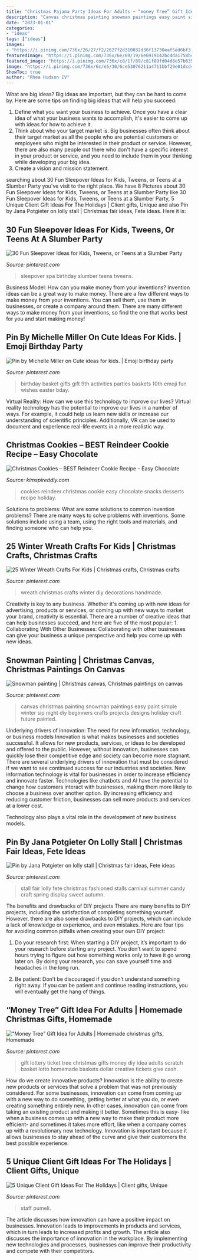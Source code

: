 ```yaml
---
title: "Christmas Pajama Party Ideas For Adults ~ “money Tree” Gift Idea For Adults"
description: "Canvas christmas painting snowman paintings easy paint simple winter sip night diy beginners crafts projects designs holiday craft future painted"
date: "2023-01-01"
categories:
- "ideas"
tags: ["ideas"]
images:
- "https://i.pinimg.com/736x/26/27/f2/2627f2d310032d36f13730eaf5ed6bf3.jpg"
featuredImage: "https://i.pinimg.com/736x/6e/69/19/6e6919142bc4da1758b42363c57913ac--birthday-basket-th-birthday.jpg"
featured_image: "https://i.pinimg.com/736x/c8/1f/89/c81f89fd04d8e57b635b536abeb32dba--christmas-canvas-paintings-simple-canvas-paintings.jpg"
image: "https://i.pinimg.com/736x/6c/e5/30/6ce53076211a4711bbf29e01dcd4675b.jpg"
ShowToc: true
author: "Rhea Hudson IV"
---
```



What are big ideas?
Big ideas are important, but they can be hard to come by. Here are some tips on finding big ideas that will help you succeed: 
1. Define what you want your business to achieve. Once you have a clear idea of what your business wants to accomplish, it's easier to come up with ideas for how to achieve it. 
2. Think about who your target market is. Big businesses often think about their target market as all the people who are potential customers or employees who might be interested in their product or service. However, there are also many people out there who don't have a specific interest in your product or service, and you need to include them in your thinking while developing your big idea. 
3. Create a vision and mission statement.

	

		
searching about 30 Fun Sleepover Ideas for Kids, Tweens, or Teens at a Slumber Party you've visit to the right place. We have 8 Pictures about 30 Fun Sleepover Ideas for Kids, Tweens, or Teens at a Slumber Party like 30 Fun Sleepover Ideas for Kids, Tweens, or Teens at a Slumber Party, 5 Unique Client Gift Ideas For The Holidays | Client gifts, Unique and also Pin by Jana Potgieter on lolly stall | Christmas fair ideas, Fete ideas. Here it is:
		
    
## 30 Fun Sleepover Ideas For Kids, Tweens, Or Teens At A Slumber Party

<img loading=lazy src="https://i.pinimg.com/736x/ed/d3/3c/edd33c2e8b18471dfad245a04fa7289f.jpg" onerror="this.onerror=null;this.src='https://tse4.mm.bing.net/th?id=OIP.B-g73EosOdq1FXd9QJweBwHaJ3&amp;pid=15.1';" alt="30 Fun Sleepover Ideas for Kids, Tweens, or Teens at a Slumber Party">

_Source: pinterest.com_

>sleepover spa birthday slumber teens tweens. 

	

Business Model: How can you make money from your inventions?
Invention ideas can be a great way to make money. There are a few different ways to make money from your inventions. You can sell them, use them in businesses, or create a company around them. There are many different ways to make money from your inventions, so find the one that works best for you and start making money!

    
## Pin By Michelle Miller On Cute Ideas For Kids. | Emoji Birthday Party

<img loading=lazy src="https://i.pinimg.com/736x/6e/69/19/6e6919142bc4da1758b42363c57913ac--birthday-basket-th-birthday.jpg" onerror="this.onerror=null;this.src='https://tse2.mm.bing.net/th?id=OIP.J3W5ddSf0QdaOuRi3WEIgAHaKm&amp;pid=15.1';" alt="Pin by Michelle Miller on Cute ideas for kids. | Emoji birthday party">

_Source: pinterest.com_

>birthday basket gifts gift 9th activities parties baskets 10th emoji fun wishes easter bday. 

	

Virtual Reality: How can we use this technology to improve our lives?
Virtual reality technology has the potential to improve our lives in a number of ways. For example, it could help us learn new skills or increase our understanding of scientific principles. Additionally, VR can be used to document and experience real-life events in a more realistic way.

    
## Christmas Cookies – BEST Reindeer Cookie Recipe – Easy Chocolate

<img loading=lazy src="https://kimspireddiy.com/wp-content/uploads/2020/11/reindeer-cookies-1-1.jpg" onerror="this.onerror=null;this.src='https://tse3.mm.bing.net/th?id=OIP.P-it6YvzBqcNff8OmmofKAHaLH&amp;pid=15.1';" alt="Christmas Cookies – BEST Reindeer Cookie Recipe – Easy Chocolate">

_Source: kimspireddiy.com_

>cookies reindeer christmas cookie easy chocolate snacks desserts recipe holiday. 

	

Solutions to problems: What are some solutions to common invention problems?
There are many ways to solve problems with inventions. Some solutions include using a team, using the right tools and materials, and finding someone who can help you.

    
## 25 Winter Wreath Crafts For Kids | Christmas Crafts, Christmas Crafts

<img loading=lazy src="https://i.pinimg.com/736x/6c/e5/30/6ce53076211a4711bbf29e01dcd4675b.jpg" onerror="this.onerror=null;this.src='https://tse1.mm.bing.net/th?id=OIP.L6XEdwwi4KVKn6odTLJNygHaHa&amp;pid=15.1';" alt="25 Winter Wreath Crafts For Kids | Christmas crafts, Christmas crafts">

_Source: pinterest.com_

>wreath christmas crafts winter diy decorations handmade. 

	

Creativity is key to any business. Whether it's coming up with new ideas for advertising, products or services, or coming up with new ways to market your brand, creativity is essential. There are a number of creative ideas that can help businesses succeed, and here are five of the most popular: 1. Collaborating With Other Businesses: Collaborating with other businesses can give your business a unique perspective and help you come up with new ideas.

    
## Snowman Painting | Christmas Canvas, Christmas Paintings On Canvas

<img loading=lazy src="https://i.pinimg.com/736x/c8/1f/89/c81f89fd04d8e57b635b536abeb32dba--christmas-canvas-paintings-simple-canvas-paintings.jpg" onerror="this.onerror=null;this.src='https://tse3.mm.bing.net/th?id=OIP.Zs12_VdrW13hDs1TrPckLQHaLE&amp;pid=15.1';" alt="Snowman painting | Christmas canvas, Christmas paintings on canvas">

_Source: pinterest.com_

>canvas christmas painting snowman paintings easy paint simple winter sip night diy beginners crafts projects designs holiday craft future painted. 

	

Underlying drivers of innovation: The need for new information, technology, or business models
Innovation is what makes businesses and societies successful. It allows for new products, services, or ideas to be developed and offered to the public. However, without innovation, businesses can quickly lose their competitive edge and society can become more stagnant. There are several underlying drivers of innovation that must be considered if we want to see continued success for our industries and societies.
New information technology is vital for businesses in order to increase efficiency and innovate faster. Technologies like chatbots and AI have the potential to change how customers interact with businesses, making them more likely to choose a business over another option. By increasing efficiency and reducing customer friction, businesses can sell more products and services at a lower cost.

Technology also plays a vital role in the development of new business models.

    
## Pin By Jana Potgieter On Lolly Stall | Christmas Fair Ideas, Fete Ideas

<img loading=lazy src="https://i.pinimg.com/736x/6e/eb/a2/6eeba221544c160fb05da6b6300b24b3--school-fair-fete-ideas.jpg" onerror="this.onerror=null;this.src='https://tse4.mm.bing.net/th?id=OIP.WXpy2Zmc02uCSETvD_2zewHaLL&amp;pid=15.1';" alt="Pin by Jana Potgieter on lolly stall | Christmas fair ideas, Fete ideas">

_Source: pinterest.com_

>stall fair lolly fete christmas fashioned stalls carnival summer candy craft spring display sweet autumn. 

	

The benefits and drawbacks of DIY projects
There are many benefits to DIY projects, including the satisfaction of completing something yourself. However, there are also some drawbacks to DIY projects, which can include a lack of knowledge or experience, and even mistakes. Here are four tips for avoiding common pitfalls when creating your own DIY project:
1. Do your research first: When starting a DIY project, it’s important to do your research before starting any project. You don’t want to spend hours trying to figure out how something works only to have it go wrong later on. By doing your research, you can save yourself time and headaches in the long run.

2. Be patient: Don’t be discouraged if you don’t understand something right away. If you can be patient and continue reading instructions, you will eventually get the hang of things.

    
## “Money Tree” Gift Idea For Adults | Homemade Christmas Gifts, Homemade

<img loading=lazy src="https://i.pinimg.com/736x/2f/09/87/2f0987cc20106b3877a2bb94e5bddbc7.jpg" onerror="this.onerror=null;this.src='https://tse1.mm.bing.net/th?id=OIP.MjT8kxFpnqsSUhpCgrP3qAHaO0&amp;pid=15.1';" alt="“Money Tree” Gift Idea for Adults | Homemade christmas gifts, Homemade">

_Source: pinterest.com_

>gift lottery ticket tree christmas gifts money diy idea adults scratch basket lotto homemade baskets dollar creative tickets give cash. 

	

How do we create innovative products?
Innovation is the ability to create new products or services that solve a problem that was not previously considered. For some businesses, innovation can come from coming up with a new way to do something, getting better at what you do, or even creating something entirely new. In other cases, innovation can come from taking an existing product and making it better. Sometimes this is easy- like when a business comes up with a new way to make their product more efficient- and sometimes it takes more effort, like when a company comes up with a revolutionary new technology. Innovation is important because it allows businesses to stay ahead of the curve and give their customers the best possible experience.

    
## 5 Unique Client Gift Ideas For The Holidays | Client Gifts, Unique

<img loading=lazy src="https://i.pinimg.com/736x/26/27/f2/2627f2d310032d36f13730eaf5ed6bf3.jpg" onerror="this.onerror=null;this.src='https://tse2.mm.bing.net/th?id=OIP.3AWSxBL_ghGHrbE0ZvrdJQHaLH&amp;pid=15.1';" alt="5 Unique Client Gift Ideas For The Holidays | Client gifts, Unique">

_Source: pinterest.com_

>staff pumeli. 

	

The article discusses how innovation can have a positive impact on businesses. Innovation leads to improvements in products and services, which in turn leads to increased profits and growth. The article also discusses the importance of innovation in the workplace. By implementing new technologies and processes, businesses can improve their productivity and compete with their competitors.

